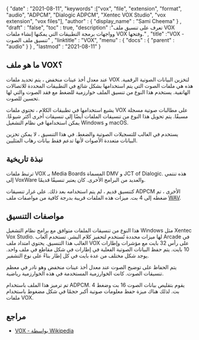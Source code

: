 {
  "date" : "2021-08-11",
  "keywords" :["vox", "file", "extension", "format", "audio", "ADPCM", "Dialogic ADPCM", "Xentec VOX Studio", "vox extension", "vox files"],
  "author" : {
    "display_name" : "Sami Cheema"
} ,
  "draft" : "false",
  "toc" : true,
  "description" :"تعرف على تنسيق ملف VOX وواجهات برمجة التطبيقات التي يمكنها إنشاء ملفات VOX وفتحها." ,
  "title" :"VOX - تنسيق ملف الصوت" ,
  "linktitle" : "VOX",
  "menu" : {
    "docs" : {
      "parent" : "audio"
}
} ,
  "lastmod" : "2021-08-11"
}

## ما هو ملف VOX؟ ##

عند معدل أخذ عينات منخفض ، يتم تحديد ملفات VOX لتخزين البيانات الصوتية الرقمية. هذه هي ملفات الصوت التي يتم استخدامها بشكل شائع في التطبيقات المحددة للاتصالات الهاتفية. يستخدم هذا النوع من تنسيق الملف خوارزمية للضغط مع فقد الصوت والتي لها تحسين للصوت.

يشيع استخدامها في تطبيقات الكلام ، تحتوي ملفات VOX على مطالبات صوتية مسجلة مسبقًا. يتم تحويل هذا النوع من تنسيقات الملفات أيضًا إلى تنسيقات أخرى أكثر شيوعًا. يمكن استخدامها في نظام التشغيل Windows و macOS.

يستخدم في الغالب للتسجيلات الصوتية والضغط. في هذا التنسيق ، لا يمكن تخزين البيانات متعددة الأصوات لأنها تدعم فقط بيانات رهاب المثليين.



## نبذة تاريخية ##

ترتبط ملفات VOX بـ Media Boards المسماة DMV و JCT of Dialogic. هذه تنتمي إلى VoxWare والعديد من البرامج الأخرى. كان يعتبر تنسيقًا قديمًا.

كتنسيق قديم ، لم يتم استخدامه بعد ذلك. على غرار تنسيقات ADPCM الأخرى ، تم ضغطه إلى 4 بت. ميزات هذه الملفات قريبة بدرجة كافية من مواصفات ملف [WAV](/ar/audio/wav/).


## مواصفات التنسيق ##

هذا النوع من تنسيقات الملفات متوافق مع برامج نظام التشغيل Windows مثل Xentec Vox Studio. لها ميزات محددة تُستخدم لتحفيز كلام البشر. تستخدم ألعاب Arcade في الغالب هذا التنسيق. يحتوي امتداد ملف VOX على رأس 32 بايت مع مؤشرات وإطارات 10 بايت. يتم حفظ البيانات الصوتية الفعلية في إطارات في شكل مقاطع في ملف واحد. يوجد شكل مختلف من عدة بايت في كل إطار بناءً على نوع التشفير.

يتم الحفاظ على توضيح الصوت عند معدل أخذ عينات منخفض وهو نادر في معظم تنسيقات الصوت. كانت الخوارزمية المستخدمة في هذه الخوارزمية رياضية.

تم ترميز هذا الملف باستخدام ADPCM. يقوم بتقليص بيانات الصوت 16 بت وضغط 4 بت. لذلك هناك ميزة حفظ معلومات صوتية أكبر حجمًا في شكل مضغوط باستخدام ملفات VOX.


## مراجع ##

* [VOX - بواسطة Wikipedia](https://en.wikipedia.org/wiki/Dialogic_ADPCM)

